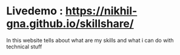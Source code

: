 # Livedemo : https://nikhil-gna.github.io/skillshare/
In this website tells about what are my skills and what i can do with technical stuff
